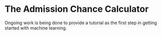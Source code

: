# The Admission Chance Calculator
Ongoing work is being done to provide a tutorial as the first step in getting started with machine learning.
